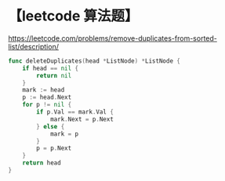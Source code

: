 # 【leetcode 算法题】

https://leetcode.com/problems/remove-duplicates-from-sorted-list/description/

```go
func deleteDuplicates(head *ListNode) *ListNode {
    if head == nil {
        return nil
    }
    mark := head
    p := head.Next
    for p != nil {
        if p.Val == mark.Val {
            mark.Next = p.Next
        } else {
            mark = p
        }
        p = p.Next
    }
    return head
}
```
